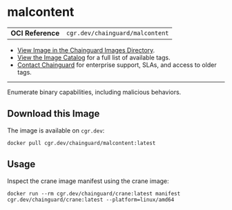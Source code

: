 <!--monopod:start-->
# malcontent
| | |
| - | - |
| **OCI Reference** | `cgr.dev/chainguard/malcontent` |


* [View Image in the Chainguard Images Directory](https://images.chainguard.dev/directory/image/malcontent/overview).
* [View the Image Catalog](https://console.chainguard.dev/images/catalog) for a full list of available tags.
* [Contact Chainguard](https://www.chainguard.dev/chainguard-images) for enterprise support, SLAs, and access to older tags.

---
<!--monopod:end-->

<!--overview:start-->
Enumerate binary capabilities, including malicious behaviors.
<!--overview:end-->

<!--getting:start-->
## Download this Image
The image is available on `cgr.dev`:

```
docker pull cgr.dev/chainguard/malcontent:latest
```
<!--getting:end-->

<!--body:start-->
## Usage

Inspect the crane image manifest using the crane image:

```
docker run --rm cgr.dev/chainguard/crane:latest manifest cgr.dev/chainguard/crane:latest --platform=linux/amd64
```
<!--body:end-->
